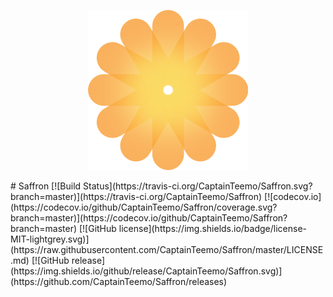 <!--![](logo.png)-->

<p align="center">
  <img src="logo.png">
</p>
# Saffron
[![Build Status](https://travis-ci.org/CaptainTeemo/Saffron.svg?branch=master)](https://travis-ci.org/CaptainTeemo/Saffron)
[![codecov.io](https://codecov.io/github/CaptainTeemo/Saffron/coverage.svg?branch=master)](https://codecov.io/github/CaptainTeemo/Saffron?branch=master)
[![GitHub license](https://img.shields.io/badge/license-MIT-lightgrey.svg)](https://raw.githubusercontent.com/CaptainTeemo/Saffron/master/LICENSE.md)
[![GitHub release](https://img.shields.io/github/release/CaptainTeemo/Saffron.svg)](https://github.com/CaptainTeemo/Saffron/releases)
